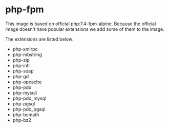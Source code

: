 # php-fpm

This image is based on official php:7.4-fpm-alpine. Because the official image doesn't have popular extensions we add some of them to the image.

The extensions are listed below:
* php-xmlrpc
* php-mbstring
* php-zip 
* php-intl 
* php-soap
* php-gd
* php-opcache
* php-pdo
* php-mysqli
* php-pdo_mysql
* php-pgsql
* php-pdo_pgsql
* php-bcmath
* php-bz2
